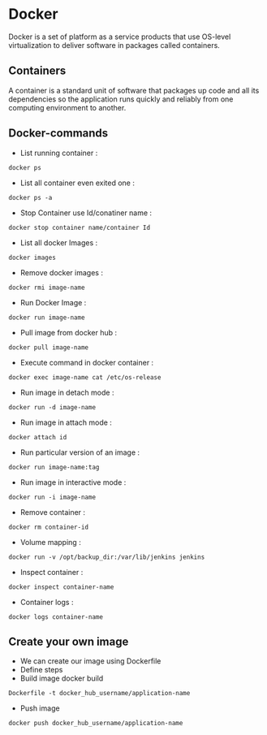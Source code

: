 # Docker
Docker is a set of platform as a service products that use OS-level virtualization to deliver software in packages called containers. 

## Containers
A container is a standard unit of software that packages up code and all its dependencies so the application runs quickly and reliably from one computing environment to another.

## Docker-commands
* List running container               :
 ```
 docker ps
 ```
* List all container even exited one   :
```
docker ps -a
```
* Stop Container use Id/conatiner name : 
```
docker stop container name/container Id
```
* List all docker Images               : 
```
docker images
```
* Remove docker images                 : 
```
docker rmi image-name
```
* Run Docker Image                     : 
```
docker run image-name
```
* Pull image from docker hub           : 
```
docker pull image-name
```
* Execute command in docker container  : 
```
docker exec image-name cat /etc/os-release
```
* Run image in detach mode             : 
```
docker run -d image-name
```
* Run image in attach mode             : 
```
docker attach id
```
* Run particular version of an image   : 
```
docker run image-name:tag
```
* Run image in interactive mode        : 
```
docker run -i image-name
```
* Remove container                     : 
```
docker rm container-id
```
* Volume mapping                       :
```
docker run -v /opt/backup_dir:/var/lib/jenkins jenkins
```
* Inspect container                    : 
```
docker inspect container-name
```
* Container logs                       : 
```
docker logs container-name
```

## Create your own image
- We can create our image using Dockerfile
- Define steps
- Build image docker build 
```
Dockerfile -t docker_hub_username/application-name
```
- Push image  
```
docker push docker_hub_username/application-name 
```
